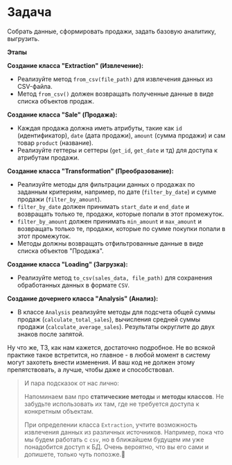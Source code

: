 # Задача

Собрать данные, сформировать продажи, задать базовую аналитику, выгрузить.

**Этапы**

**Создание класса "Extraction" (Извлечение):**

- Реализуйте метод `from_csv(file_path)` для извлечения данных из CSV-файла.
- Метод `from_csv()` должен возвращать полученные данные в виде списка объектов продаж.

**Создание класса "Sale" (Продажа):**

- Каждая продажа должна иметь атрибуты, такие как `id` (идентификатор), `date` (дата продажи), `amount` (сумма продажи) и сам товар `product` (название).
- Реализуйте геттеры и сеттеры (`get_id`, `get_date` и тд) для доступа к атрибутам продажи.

**Создание класса "Transformation" (Преобразование):**

- Реализуйте методы для фильтрации данных о продажах по заданным критериям, например, по дате (`filter_by_date`) и сумме продажи (`filter_by_amount`).
- `filter_by_date` должен принимать `start_date` и `end_date` и возвращать только те, продажи, которые попали в этот промежуток.
- `filter_by_amount` должен принимать `min_amount` и `max_amount` и возвращать только те, продажи, которые по сумме покупки попали в этот промежуток.
- Методы должны возвращать отфильтрованные данные в виде списка объектов "Продажа".

**Создание класса "Loading" (Загрузка):**

- Реализуйте метод `to_csv(sales_data, file_path)` для сохранения обработанных данных в формате `CSV`.

**Создание дочернего класса "Analysis" (Анализ):**

- В классе `Analysis` реализуйте методы для подсчета общей суммы продаж (`calculate_total_sales`), вычисления средней суммы продажи (`calculate_average_sales`). Результаты округлите до двух знаков после запятой.

Ну что же, ТЗ, как нам кажется, достаточно подробное. Не во всякой практике такое встретится, но главное - в любой момент в систему могут захотеть внести изменения. И ваш код не должен этому препятствовать, а лучше, чтобы даже и способствовал.

> И пара подсказок от нас лично:
>
> Напоминаем вам про **статические методы** и **методы классов**. Не забудьте использовать их там, где не требуется доступа к конкретным объектам.
>
> При определении класса `Extraction`, учтите возможность извлечения данных из различных источников. Например, пока что мы будем работать с `csv`, но в ближайшем будущем им уже понадобится доступ к БД. Очень вероятно, что вы его сами и допишете, только чуть попозже.🙂
